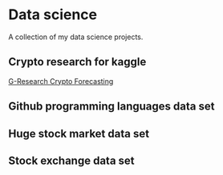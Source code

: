 # Data science
A collection of my data science projects. 

## Crypto research for kaggle

[G-Research Crypto Forecasting](https://www.kaggle.com/c/g-research-crypto-forecasting)

## Github programming languages data set

## Huge stock market data set

## Stock exchange data set
